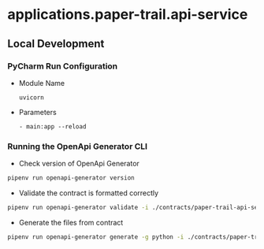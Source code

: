 # applications.paper-trail.api-service

## Local Development

### PyCharm Run Configuration

- Module Name

  ```commandline
  uvicorn
  ```

- Parameters

  ```commandline
  - main:app --reload
  ```

### Running the OpenApi Generator CLI

- Check version of OpenApi Generator

```bash
pipenv run openapi-generator version
```

- Validate the contract is formatted correctly

```bash
pipenv run openapi-generator validate -i ./contracts/paper-trail-api-service-v1.yaml
```

- Generate the files from contract

```bash
pipenv run openapi-generator generate -g python -i ./contracts/paper-trail-api-service-v1.yaml -o ./src
```
